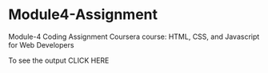 # Module4-Assignment
Module-4 Coding Assignment
Coursera course: HTML, CSS, and Javascript for Web Developers

To see the output CLICK HERE

